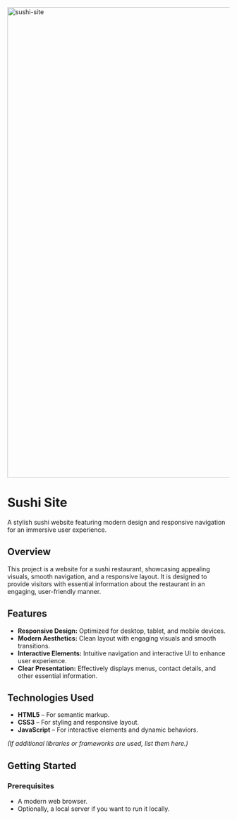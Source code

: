 <img width="1066" alt="sushi-site" src="https://github.com/user-attachments/assets/2e65970e-b607-481a-ad86-01cf25c68839" />

# Sushi Site

A stylish sushi website featuring modern design and responsive navigation for an immersive user experience.

## Overview

This project is a website for a sushi restaurant, showcasing appealing visuals, smooth navigation, and a responsive layout. It is designed to provide visitors with essential information about the restaurant in an engaging, user-friendly manner.

## Features

- **Responsive Design:** Optimized for desktop, tablet, and mobile devices.
- **Modern Aesthetics:** Clean layout with engaging visuals and smooth transitions.
- **Interactive Elements:** Intuitive navigation and interactive UI to enhance user experience.
- **Clear Presentation:** Effectively displays menus, contact details, and other essential information.

## Technologies Used

- **HTML5** – For semantic markup.
- **CSS3** – For styling and responsive layout.
- **JavaScript** – For interactive elements and dynamic behaviors.

*(If additional libraries or frameworks are used, list them here.)*

## Getting Started

### Prerequisites

- A modern web browser.
- Optionally, a local server if you want to run it locally.
